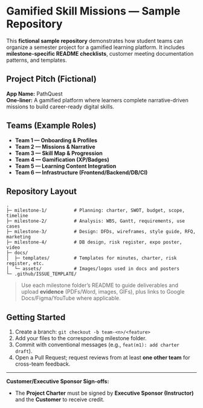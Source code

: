 # Gamified Skill Missions — Sample Repository

This **fictional sample repository** demonstrates how student teams can organize a semester project for a gamified learning platform. It includes **milestone-specific README checklists**, customer meeting documentation patterns, and templates.

## Project Pitch (Fictional)
**App Name:** PathQuest  
**One-liner:** A gamified platform where learners complete narrative-driven missions to build career-ready digital skills.

## Teams (Example Roles)
- **Team 1 — Onboarding & Profiles**
- **Team 2 — Missions & Narrative**
- **Team 3 — Skill Map & Progression**
- **Team 4 — Gamification (XP/Badges)**
- **Team 5 — Learning Content Integration**
- **Team 6 — Infrastructure (Frontend/Backend/DB/CI)**

## Repository Layout
```
.
├─ milestone-1/          # Planning: charter, SWOT, budget, scope, timeline
├─ milestone-2/          # Analysis: WBS, Gantt, requirements, use cases
├─ milestone-3/          # Design: DFDs, wireframes, style guide, RFQ, marketing
├─ milestone-4/          # DB design, risk register, expo poster, video
├─ docs/
│  ├─ templates/         # Templates for minutes, charter, risk register, etc.
│  └─ assets/            # Images/logos used in docs and posters
└─ .github/ISSUE_TEMPLATE/
```

> Use each milestone folder’s README to guide deliverables and upload **evidence** (PDFs/Word, images, GIFs), plus links to Google Docs/Figma/YouTube where applicable.

## Getting Started
1. Create a branch: `git checkout -b team-<n>/<feature>`  
2. Add your files to the corresponding milestone folder.  
3. Commit with conventional messages (e.g., `feat(m1): add charter draft`).  
4. Open a Pull Request; request reviews from at least **one other team** for cross-team feedback.

---

**Customer/Executive Sponsor Sign-offs:**  
- The **Project Charter** must be signed by **Executive Sponsor (Instructor)** and the **Customer** to receive credit.

